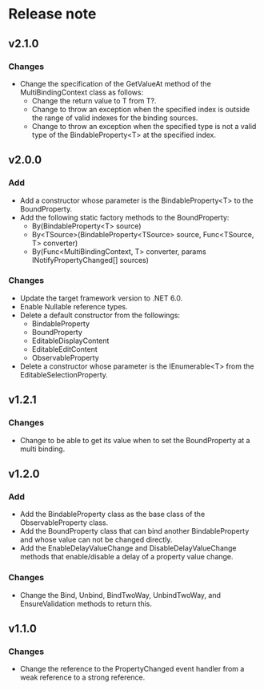 # Release note

## v2.1.0

### Changes

- Change the specification of the GetValueAt method of the MultiBindingContext class as follows:
  - Change the return value to T from T?.
  - Change to throw an exception when the specified index is outside the range of valid indexes for the binding sources.
  - Change to throw an exception when the specified type is not a valid type of the BindableProperty&lt;T&gt; at the specified index.

## v2.0.0

### Add

- Add a constructor whose parameter is the BindableProperty&lt;T&gt; to the BoundProperty.
- Add the following static factory methods to the BoundProperty:
  - By(BindableProperty&lt;T&gt; source)
  - By&lt;TSource&gt;(BindableProperty&lt;TSource&gt; source, Func&lt;TSource, T&gt; converter)
  - By(Func&lt;MultiBindingContext, T&gt; converter, params INotifyPropertyChanged[] sources)

### Changes

- Update the target framework version to .NET 6.0.
- Enable Nullable reference types.
- Delete a default constructor from the followings:
  - BindableProperty
  - BoundProperty
  - EditableDisplayContent
  - EditableEditContent
  - ObservableProperty
- Delete a constructor whose parameter is the IEnumerable&lt;T&gt; from the EditableSelectionProperty.

## v1.2.1

### Changes

- Change to be able to get its value when to set the BoundProperty at a multi binding.

## v1.2.0

### Add

- Add the BindableProperty class as the base class of the ObservableProperty class.
- Add the BoundProperty class that can bind another BindableProperty and whose value can not be changed directly.
- Add the EnableDelayValueChange and DisableDelayValueChange methods that enable/disable a delay of a property value change.

### Changes

- Change the Bind, Unbind, BindTwoWay, UnbindTwoWay, and EnsureValidation methods to return this.

## v1.1.0

### Changes

- Change the reference to the PropertyChanged event handler from a weak reference to a strong reference.